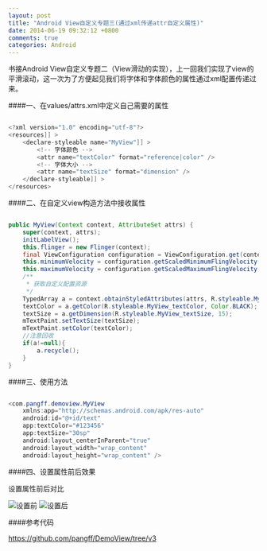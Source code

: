 ```yaml
---
layout: post
title: "Android View自定义专题三(通过xml传递attr自定义属性)"
date: 2014-06-19 09:32:12 +0800
comments: true
categories: Android
---
```



书接Android View自定义专题二（View滑动的实现），上一回我们实现了view的平滑滚动，这一次为了方便起见我们将字体和字体颜色的属性通过xml配置传递过来。
<!--more-->
####一、在values/attrs.xml中定义自己需要的属性

```java

<?xml version="1.0" encoding="utf-8"?>
<resources]] >
    <declare-styleable name="MyView"]] >
        <!-- 字体颜色 -->
        <attr name="textColor" format="reference|color" />
        <!-- 字体大小 -->
        <attr name="textSize" format="dimension" />
    </declare-styleable]] >
</resources> 
```

####二、在自定义view构造方法中接收属性

```java

public MyView(Context context, AttributeSet attrs) {
    super(context, attrs);
    initLabelView();
    this.flinger = new Flinger(context);
    final ViewConfiguration configuration = ViewConfiguration.get(context);
    this.minimumVelocity = configuration.getScaledMinimumFlingVelocity();
    this.maximumVelocity = configuration.getScaledMaximumFlingVelocity();
    /**
     * 获取自定义配置资源
     */
    TypedArray a = context.obtainStyledAttributes(attrs, R.styleable.MyView);
    textColor = a.getColor(R.styleable.MyView_textColor, Color.BLACK);
    textSize = a.getDimension(R.styleable.MyView_textSize, 15);
    mTextPaint.setTextSize(textSize);
    mTextPaint.setColor(textColor);
    //注意回收
    if(a!=null){
        a.recycle();
    }
}
```
####三、使用方法

```java

<com.pangff.demoview.MyView
    xmlns:app="http://schemas.android.com/apk/res-auto"
    android:id="@+id/text"
    app:textColor="#123456"
    app:textSize="30sp"
    android:layout_centerInParent="true"
    android:layout_width="wrap_content"
    android:layout_height="wrap_content" />
```

####四、设置属性前后效果


设置属性前后对比    

![设置前](http://www.pffair.com/images/3.png)
![设置后](http://www.pffair.com/images/2.png)
 

####参考代码

https://github.com/pangff/DemoView/tree/v3
